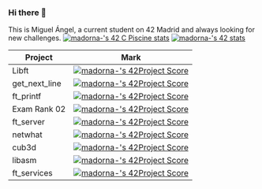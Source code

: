 ### Hi there 👋
This is Miguel Ángel, a current student on 42 Madrid and always looking for new challenges.
[![madorna-'s 42 C Piscine stats](https://badge42.herokuapp.com/api/stats/madorna-?cursus=C%20Piscine)](https://github.com/JaeSeoKim/badge42)
[![madorna-'s 42 stats](https://badge42.herokuapp.com/api/stats/madorna-)](https://github.com/JaeSeoKim/badge42)


| Project       | Mark                                                                                                                                    |
|---------------|-----------------------------------------------------------------------------------------------------------------------------------------|
| Libft         | [![madorna-'s 42Project Score](https://badge42.herokuapp.com/api/project/madorna-/Libft)](https://github.com/JaeSeoKim/badge42)         |
| get_next_line | [![madorna-'s 42Project Score](https://badge42.herokuapp.com/api/project/madorna-/get_next_line)](https://github.com/JaeSeoKim/badge42) |
| ft_printf     | [![madorna-'s 42Project Score](https://badge42.herokuapp.com/api/project/madorna-/ft_printf)](https://github.com/JaeSeoKim/badge42)     |
| Exam Rank 02  | [![madorna-'s 42Project Score](https://badge42.herokuapp.com/api/project/madorna-/exam-rank-02)](https://github.com/JaeSeoKim/badge42)  |
| ft_server     | [![madorna-'s 42Project Score](https://badge42.herokuapp.com/api/project/madorna-/ft_server)](https://github.com/JaeSeoKim/badge42)     |
| netwhat       | [![madorna-'s 42Project Score](https://badge42.herokuapp.com/api/project/madorna-/netwhat)](https://github.com/JaeSeoKim/badge42)       |
| cub3d         | [![madorna-'s 42Project Score](https://badge42.herokuapp.com/api/project/madorna-/cub3d)](https://github.com/JaeSeoKim/badge42)         |
| libasm        | [![madorna-'s 42Project Score](https://badge42.herokuapp.com/api/project/madorna-/libasm)](https://github.com/JaeSeoKim/badge42)        |
| ft_services   | [![madorna-'s 42Project Score](https://badge42.herokuapp.com/api/project/madorna-/ft_services)](https://github.com/JaeSeoKim/badge42)   |

<!--
**AdornaRuiz/AdornaRuiz** is a ✨ _special_ ✨ repository because its `README.md` (this file) appears on your GitHub profile.

Here are some ideas to get you started:

- 🔭 I’m currently working on ...
- 🌱 I’m currently learning ...
- 👯 I’m looking to collaborate on ...
- 🤔 I’m looking for help with ...
- 💬 Ask me about ...
- 📫 How to reach me: ...
- 😄 Pronouns: ...
- ⚡ Fun fact: ...
-->
